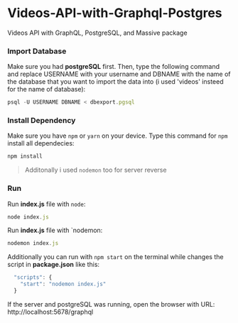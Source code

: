 # Videos-API-with-Graphql-Postgres
Videos API with GraphQL, PostgreSQL, and Massive package

### Import Database
Make sure you had **postgreSQL** first. Then, type the following command and replace USERNAME with your username and DBNAME with the name of the database that you want to import the data into (i used 'videos' insteed for the name of database):

```js
psql -U USERNAME DBNAME < dbexport.pgsql
```

### Install Dependency
Make sure you have `npm` or `yarn` on your device. Type this command for `npm` install all dependecies:

```js
npm install
```

> Additonally i used `nodemon` too for server reverse

### Run
Run **index.js** file with `node`:

```js
node index.js
```

Run **index.js** file with `nodemon:

```js
nodemon index.js
```

Additionally you can run with `npm start` on the terminal while changes the script in **package.json** like this:

```js
  "scripts": {
    "start": "nodemon index.js"
  }
```

If the server and postgreSQL was running, open the browser with URL: http://localhost:5678/graphql
